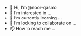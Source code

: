 - 👋 Hi, I’m @noor-qasmo
- 👀 I’m interested in ...
- 🌱 I’m currently learning ...
- 💞️ I’m looking to collaborate on ...
- 📫 How to reach me ...

<!---
noor-qasmo/noor-qasmo is a ✨ special ✨ repository because its `README.md` (this file) appears on your GitHub profile.
You can click the Preview link to take a look at your changes.
--->

